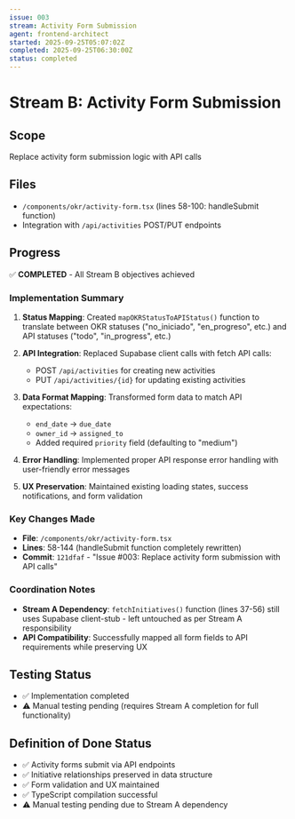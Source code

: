 ```yaml
---
issue: 003
stream: Activity Form Submission
agent: frontend-architect
started: 2025-09-25T05:07:02Z
completed: 2025-09-25T06:30:00Z
status: completed
---
```


# Stream B: Activity Form Submission

## Scope
Replace activity form submission logic with API calls

## Files
- `/components/okr/activity-form.tsx` (lines 58-100: handleSubmit function)
- Integration with `/api/activities` POST/PUT endpoints

## Progress
✅ **COMPLETED** - All Stream B objectives achieved

### Implementation Summary
1. **Status Mapping**: Created `mapOKRStatusToAPIStatus()` function to translate between OKR statuses ("no_iniciado", "en_progreso", etc.) and API statuses ("todo", "in_progress", etc.)

2. **API Integration**: Replaced Supabase client calls with fetch API calls:
   - POST `/api/activities` for creating new activities
   - PUT `/api/activities/{id}` for updating existing activities

3. **Data Format Mapping**: Transformed form data to match API expectations:
   - `end_date` → `due_date`
   - `owner_id` → `assigned_to` 
   - Added required `priority` field (defaulting to "medium")

4. **Error Handling**: Implemented proper API response error handling with user-friendly error messages

5. **UX Preservation**: Maintained existing loading states, success notifications, and form validation

### Key Changes Made
- **File**: `/components/okr/activity-form.tsx`
- **Lines**: 58-144 (handleSubmit function completely rewritten)
- **Commit**: `121dfaf` - "Issue #003: Replace activity form submission with API calls"

### Coordination Notes
- **Stream A Dependency**: `fetchInitiatives()` function (lines 37-56) still uses Supabase client-stub - left untouched as per Stream A responsibility
- **API Compatibility**: Successfully mapped all form fields to API requirements while preserving UX

## Testing Status
- ✅ Implementation completed
- ⚠️ Manual testing pending (requires Stream A completion for full functionality)

## Definition of Done Status
- ✅ Activity forms submit via API endpoints
- ✅ Initiative relationships preserved in data structure  
- ✅ Form validation and UX maintained
- ✅ TypeScript compilation successful
- ⚠️ Manual testing pending due to Stream A dependency

